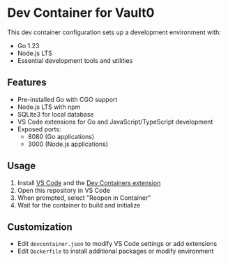 # Dev Container for Vault0

This dev container configuration sets up a development environment with:

- Go 1.23
- Node.js LTS
- Essential development tools and utilities

## Features

- Pre-installed Go with CGO support
- Node.js LTS with npm
- SQLite3 for local database
- VS Code extensions for Go and JavaScript/TypeScript development
- Exposed ports:
  - 8080 (Go applications)
  - 3000 (Node.js applications)

## Usage

1. Install [VS Code](https://code.visualstudio.com/) and the [Dev Containers extension](https://marketplace.visualstudio.com/items?itemName=ms-vscode-remote.remote-containers)
2. Open this repository in VS Code
3. When prompted, select "Reopen in Container"
4. Wait for the container to build and initialize

## Customization

- Edit `devcontainer.json` to modify VS Code settings or add extensions
- Edit `Dockerfile` to install additional packages or modify environment 